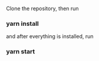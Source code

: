 Clone the repository, then run

### yarn install

and after everything is installed, run

### yarn start
